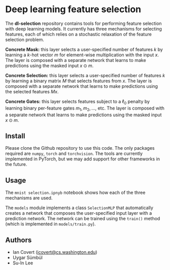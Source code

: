 # Deep learning feature selection

The **dl-selection** repository contains tools for performing feature selection with deep learning models. It currently has three mechanisms for selecting features, each of which relies on a stochastic relaxation of the feature selection problem.

**Concrete Mask:** this layer selects a user-specified number of features $k$ by learning a $k$-hot vector $m$ for element-wise multiplication with the input $x$. The layer is composed with a separate network that learns to make predictions using the masked input $x \odot m$.

**Concrete Selection:** this layer selects a user-specified number of features $k$ by learning a binary matrix $M$ that selects features from $x$. The layer is composed with a separate network that learns to make predictions using the selected features $Mx$.

**Concrete Gates:** this layer selects features subject to a $\ell_0$ penalty by learning binary per-feature gates $m_1, m_2, ...,$ etc. The layer is composed with a separate network that learns to make predictions using the masked input $x \odot m$.

## Install

Please clone the Github repository to use this code. The only packages required are `numpy`, `torch` and `torchvision`. The tools are currently implemented in PyTorch, but we may add support for other frameworks in the future.

## Usage

The `mnist selection.ipnyb` notebook shows how each of the three mechanisms are used.

The `models` module implements a class `SelectionMLP` that automatically creates a network that composes the user-specified input layer with a prediction network. The network can be trained using the `train()` method (which is implemented in `models/train.py`).

## Authors

- Ian Covert (<icovert@cs.washington.edu>)
- Uygar S&uuml;mb&uuml;l
- Su-In Lee

